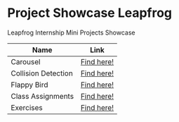 # Project Showcase Leapfrog 

Leapfrog Internship Mini Projects Showcase

| Name                | Link                                                         |
| ------------------- | ------------------------------------------------------------ |
| Carousel            | [Find here!](https://github.com/yankeexe/JS-Projects/tree/master/ast-1%20Carousel) |
| Collision Detection | [Find here!](https://github.com/yankeexe/JS-Projects/tree/master/ast-2-Collision-oop)|
| Flappy Bird         | [Find here!](https://github.com/yankeexe/JS-Projects/tree/master/ast-3-flappybird) |
| Class Assignments   | [Find here!](https://github.com/yankeexe/JS-Projects/tree/master/classAssignments) |
| Exercises           | [Find here!](https://github.com/yankeexe/JS-Projects/tree/master/Exercises) |
